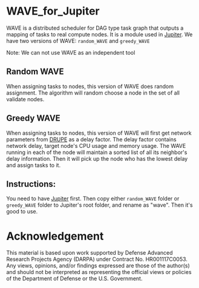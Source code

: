 # WAVE_for_Jupiter

WAVE is a distributed scheduler for DAG type
task graph that outputs a mapping of tasks to real compute nodes.
It is a module used in [Jupiter](https://github.com/ANRGUSC/Jupiter).
We have two versions of WAVE: `random_WAVE` and `greedy_WAVE`

Note: We can not use WAVE as an independent tool

## Random WAVE
When assigning tasks to nodes, this version of WAVE does random assignment.
The algorithm will random choose a node in the set of all validate nodes.

## Greedy WAVE
When assigning tasks to nodes, this version of WAVE will first get network 
parameters from [DRUPE](https://github.com/ANRGUSC/DRUPE) as a delay factor.
The delay factor contains network delay, target node's CPU usage and memory usage.
The WAVE running in each of the node will maintain a sorted list of all its neighbor's delay 
information. Then it will pick up the node who has the lowest delay and assign tasks 
to it.

## Instructions:
You need to have [Jupiter](https://github.com/ANRGUSC/Jupiter) first. Then copy either 
`random_WAVE` folder or `greedy_WAVE` folder to Jupiter's root folder, and rename as "wave".
Then it's good to use.

# Acknowledgement
This material is based upon work supported by Defense Advanced Research Projects Agency (DARPA) under Contract No. HR001117C0053. Any views, opinions, and/or findings expressed are those of the author(s) and should not be interpreted as representing the official views or policies of the Department of Defense or the U.S. Government.
